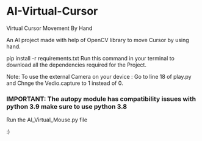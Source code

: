 # AI-Virtual-Cursor
Virtual Cursor Movement By Hand

An AI project made with help of OpenCV library to move Cursor by using hand.

pip install -r requirements.txt 
Run this command in your terminal to download all the dependencies required for the Project.

Note: To use the external Camera on your device : Go to line 18 of play.py and Chnge the Vedio.capture to 1 instead of 0.

### IMPORTANT: The autopy module has compatibility issues with python 3.9 make sure to use python 3.8

Run the AI_Virtual_Mouse.py file 


:)
